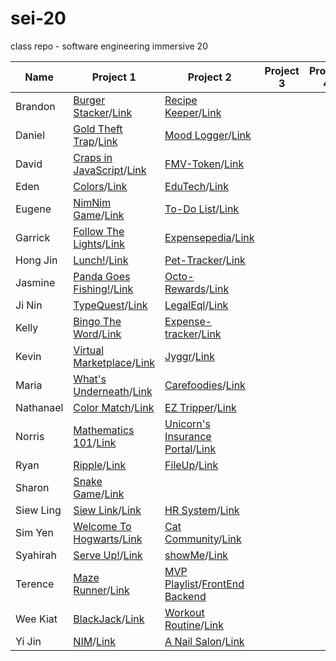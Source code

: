 # sei-20
class repo - software engineering immersive 20

| Name | Project 1 | Project 2 | Project 3 | Project 4 |
| ---- | --------- |---------- | --------- | --------- |
| Brandon |[Burger Stacker](https://datguyrhy.github.io/)/[Link](https://github.com/datguyrhy/datguyrhy.github.io)|[Recipe Keeper](https://github.com/datguyrhy/recipe-keep)/[Link](https://github.com/datguyrhy/recipe-keep)|||
| Daniel |[Gold Theft Trap](https://dannyozh.github.io/Gold-Theft-Trap/)/[Link](https://github.com/dannyozh/Gold-Theft-Trap/)|[Mood Logger](https://mysterious-cove-50978.herokuapp.com/)/[Link](https://github.com/dannyozh/SEI-20-Project-2-Mood-logger)|||
| David |[Craps in JavaScript](https://david-sg.github.io/craps-in-javascript-v2/)/[Link](https://github.com/david-sg/craps-in-javascript-v2)|[FMV-Token](https://protected-chamber-58442.herokuapp.com/)/[Link](https://github.com/david-sg/FMV-Token)|||
| Eden |[Colors](https://edenlim.github.io/GAProject1-Colors/)/[Link](https://github.com/edenlim/GAProject1-Colors)|[EduTech](https://its-meta.herokuapp.com/)/[Link](https://github.com/edenlim/edutech)|||
| Eugene |[NimNim Game](https://eugenetan9.github.io/Project-1/index.html)/[Link](https://github.com/EugeneTan9/Project-1)|[To-Do List](https://dry-thicket-78732.herokuapp.com/login)/[Link](https://github.com/EugeneTan9/Project-2)|||
| Garrick |[Follow The Lights](https://garricktgh.github.io/Follow-the-lights/)/[Link](https://github.com/Garricktgh/Follow-the-lights)|[Expensepedia](https://expensepedia.herokuapp.com/)/[Link](https://github.com/Garricktgh/expensepedia)|||
| Hong Jin |[Lunch!](https://lhjd.github.io/sei-20/)/[Link](https://github.com/lhjd/sei-20)|[Pet-Tracker](https://evening-lake-51676.herokuapp.com/)/[Link](https://github.com/lhjd/pet-tracker)|||
| Jasmine |[Panda Goes Fishing!](https://jasminesis.github.io/panda-fishing/)/[Link](https://github.com/jasminesis/panda-fishing)|[Octo-Rewards](https://octo-rewards.herokuapp.com/)/[Link](https://github.com/jasminesis/octo-rewards)|||
| Ji Nin |[TypeQuest](https://woofborn.github.io/TypeQuest/)/[Link](https://github.com/woofborn/TypeQuest)|[LegalEql](https://damp-earth-01803.herokuapp.com/)/[Link](https://github.com/woofborn/legalEql)|||
| Kelly |[Bingo The Word](https://kellylimmm.github.io/Bingo-The-Word/)/[Link](https://github.com/kellylimmm/Bingo-The-Word)|[Expense-tracker](https://gentle-inlet-58155.herokuapp.com/login)/[Link](https://github.com/kellylimmm/sei-20)|||
| Kevin |[Virtual Marketplace](https://kevinngth.github.io/Project-1-Game/)/[Link](https://github.com/kevinngth/Project-1-Game)|[Jyggr](https://jyggr.herokuapp.com/)/[Link](https://github.com/kevinngth/project-2-App)|||
| Maria |[What's Underneath](https://mau-dev.github.io/Project1-What-is-underneath/)/[Link](https://github.com/mau-dev/Project1-What-is-underneath)|[Carefoodies](https://stark-thicket-79076.herokuapp.com/)/[Link](https://github.com/mau-dev/Carefoodies)|||
| Nathanael |[Color Match](https://nathanaeltan.github.io/color-match/)/[Link](https://github.com/nathanaeltan/color-match)|[EZ Tripper](https://lit-falls-64728.herokuapp.com/welcome)/[Link](https://github.com/nathanaeltan/Project-2)|||
| Norris |[Mathematics 101](https://deetrax.github.io/project1/)/[Link](https://github.com/DeeTrax/project1)|[Unicorn's Insurance Portal](https://pure-peak-59683.herokuapp.com/)/[Link](https://github.com/DeeTrax/mvc-template)|||
| Ryan |[Ripple](https://ryanrjyeo.github.io/Ripple/)/[Link](https://github.com/RyanRJyeo/Ripple)|[FileUp](https://fileupp.herokuapp.com/)/[Link](https://github.com/RyanRJyeo/fileup)|||
| Sharon |[Snake Game](https://sharxn13.github.io/Project-1/)/[Link](https://github.com/Sharxn13/Project-1)||||
| Siew Ling |[Siew Link](https://tansiewling-hotmail.github.io/save-the-earth/)/[Link](https://github.com/tansiewling-hotmail/save-the-earth)|[HR System](https://morning-brook-24534.herokuapp.com/)/[Link](https://github.com/tansiewling-hotmail/hr_system)|||
| Sim Yen |[Welcome To Hogwarts](https://simyen.github.io/welcome-to-hogwarts/)/[Link](https://github.com/SimYen/welcome-to-hogwarts)|[Cat Community](https://feedr-community.herokuapp.com/)/[Link](https://github.com/SimYen/cat-community)|||
| Syahirah |[Serve Up!](https://animaguscat.github.io/project-1/)/[Link](https://github.com/AnimagusCat/project-1)|[showMe](https://young-scrubland-07615.herokuapp.com/home)/[Link](https://young-scrubland-07615.herokuapp.com/home)|||
| Terence |[Maze Runner](https://reshinto.github.io/maze_runner/)/[Link](https://github.com/reshinto/maze_runner)|[MVP Playlist](https://chrome.google.com/webstore/detail/mvpplaylist/ahlbpejoldepcdidbijooihlmkgokoil)/[FrontEnd](https://github.com/reshinto/mvp_playlist) [Backend](https://github.com/reshinto/mvp_playlist_server)|||
| Wee Kiat |[BlackJack](https://weekiattan.github.io/Project-1-Blackjack/index.html)/[Link](https://github.com/weekiattan/Project-1-Blackjack)|[Workout Routine](https://fierce-oasis-56677.herokuapp.com/)/[Link](https://github.com/weekiattan/project2-workout-routine)|||
| Yi Jin |[NIM](https://wongyijin8183.github.io/SEI-Project1-NIM/)/[Link](https://github.com/wongyijin8183/SEI-Project1-NIM)|[A Nail Salon](https://boiling-dawn-89574.herokuapp.com/)/[Link](https://github.com/wongyijin8183/SEI_Project2_Nail)|||






